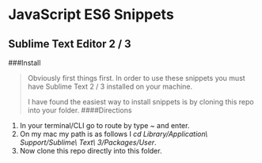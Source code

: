JavaScript ES6 Snippets
=========================
Sublime Text Editor 2 / 3
------------------------- 
###Install
>Obviously first things first. In order to use these snippets you must have Sublime Text 2 / 3 installed on your machine.
>
>I have found the easiest way to install snippets is by cloning this repo into your folder. 
####Directions
1. In your terminal/CLI go to route by type *~* and enter. 
2. On my mac my path is as follows I *cd Library/Application\ Support/Sublime\ Text\ 3/Packages/User*.
3. Now clone this repo directly into this folder. 